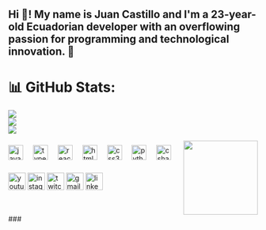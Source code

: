 <h2 align="left">Hi 👋! My name is Juan Castillo and I'm a 23-year-old Ecuadorian developer with an overflowing passion for programming and technological innovation. 🚀</h2>

# 📊 GitHub Stats:
![](https://github-readme-stats.vercel.app/api?username=JuanCE7&theme=dracula&hide_border=false&include_all_commits=false&count_private=false)<br/>
![](https://github-readme-streak-stats.herokuapp.com/?user=JuanCE7&theme=dracula&hide_border=false)<br/>
![](https://github-readme-stats.vercel.app/api/top-langs/?username=JuanCE7&theme=dracula&hide_border=false&include_all_commits=false&count_private=false&layout=compact)



<img align="right" height="150" src="https://media3.giphy.com/media/v1.Y2lkPTc5MGI3NjExbWx5ZTN5ZWYydGw5cW5ldWxxbGw4cGtsYjZ3c2Voa2trMDcxenBidCZlcD12MV9pbnRlcm5hbF9naWZfYnlfaWQmY3Q9Zw/QDjpIL6oNCVZ4qzGs7/giphy.webp"  />

###

<div align="left">
  <img src="https://cdn.jsdelivr.net/gh/devicons/devicon/icons/javascript/javascript-original.svg" height="30" alt="javascript logo"  />
  <img width="12" />
  <img src="https://cdn.jsdelivr.net/gh/devicons/devicon/icons/typescript/typescript-original.svg" height="30" alt="typescript logo"  />
  <img width="12" />
  <img src="https://cdn.jsdelivr.net/gh/devicons/devicon/icons/react/react-original.svg" height="30" alt="react logo"  />
  <img width="12" />
  <img src="https://cdn.jsdelivr.net/gh/devicons/devicon/icons/html5/html5-original.svg" height="30" alt="html5 logo"  />
  <img width="12" />
  <img src="https://cdn.jsdelivr.net/gh/devicons/devicon/icons/css3/css3-original.svg" height="30" alt="css3 logo"  />
  <img width="12" />
  <img src="https://cdn.jsdelivr.net/gh/devicons/devicon/icons/python/python-original.svg" height="30" alt="python logo"  />
  <img width="12" />
  <img src="https://cdn.jsdelivr.net/gh/devicons/devicon/icons/csharp/csharp-original.svg" height="30" alt="csharp logo"  />
</div>

###

<div align="left">
  <img src="https://www.youtube.com/@juanfranciscocastilloestre8389" height="35" alt="youtube logo"  />
  <img src="https://www.instagram.com/juanito_rex01/" height="35" alt="instagram logo"  />
  <img src="https://www.twitch.tv/juanitorex01" height="35" alt="twitch logo"  />
  <img src="juancastiestrella@gmail.com" height="35" alt="gmail logo"  />
  <img src="https://www.linkedin.com/in/juan-castillo-181637277/" height="35" alt="linkedin logo"  />
</div>

###

<br clear="both">
###
